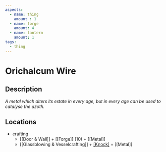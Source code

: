 ```yaml
---
aspects: 
  - name: thing
    amount : 1
  - name: forge
    amount: 4
  - name: lantern 
    amount: 1
tags:
  - thing
---
```


# Orichalcum Wire

## Description
_A metal which alters its estate in every age, but in every age can be used to catalyse the azoth._
## Locations
- crafting
	- [[Door & Wall]] + [[Forge]] (10) + [[Metal]]
	- [[Glassblowing & Vesselcrafting]] + [[Knock]](10) + [[Metal]]